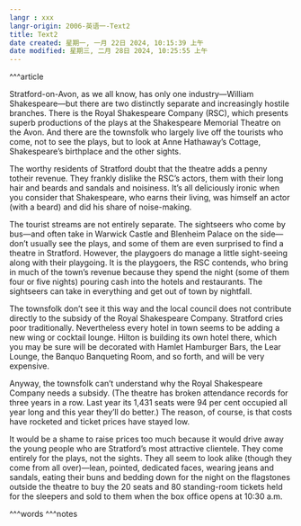 ```yaml
---
langr : xxx
langr-origin: 2006-英语一-Text2
title: Text2
date created: 星期一, 一月 22日 2024, 10:15:39 上午
date modified: 星期三, 二月 28日 2024, 10:25:55 上午
---
```


^^^article

Stratford-on-Avon, as we all know, has only one industry—William Shakespeare—but there are two distinctly separate and increasingly hostile branches. There is the Royal Shakespeare Company (RSC), which presents superb productions of the plays at the Shakespeare Memorial Theatre on the Avon. And there are the townsfolk who largely live off the tourists who come, not to see the plays, but to look at Anne Hathaway’s Cottage, Shakespeare’s birthplace and the other sights.

The worthy residents of Stratford doubt that the theatre adds a penny totheir revenue. They frankly dislike the RSC’s actors, them with their long hair and beards and sandals and noisiness. It’s all deliciously ironic when you consider that Shakespeare, who earns their living, was himself an actor (with a beard) and did his share of noise-making.

The tourist streams are not entirely separate. The sightseers who come by bus—and often take in Warwick Castle and Blenheim Palace on the side—don’t usually see the plays, and some of them are even surprised to find a theatre in Stratford. However, the playgoers do manage a little sight-seeing along with their playgoing. It is the playgoers, the RSC contends, who bring in much of the town’s revenue because they spend the night (some of them four or five nights) pouring cash into the hotels and restaurants. The sightseers can take in everything and get out of town by nightfall.

The townsfolk don’t see it this way and the local council does not contribute directly to the subsidy of the Royal Shakespeare Company. Stratford cries poor traditionally. Nevertheless every hotel in town seems to be adding a new wing or cocktail lounge. Hilton is building its own hotel there, which you may be sure will be decorated with Hamlet Hamburger Bars, the Lear Lounge, the Banquo Banqueting Room, and so forth, and will be very expensive.

Anyway, the townsfolk can’t understand why the Royal Shakespeare Company needs a subsidy. (The theatre has broken attendance records for three years in a row. Last year its 1,431 seats were 94 per cent occupied all year long and this year they’ll do better.) The reason, of course, is that costs have rocketed and ticket prices have stayed low.

It would be a shame to raise prices too much because it would drive away the young people who are Stratford’s most attractive clientele. They come entirely for the plays, not the sights. They all seem to look alike (though they come from all over)—lean, pointed, dedicated faces, wearing jeans and sandals, eating their buns and bedding down for the night on the flagstones outside the theatre to buy the 20 seats and 80 standing-room tickets held for the sleepers and sold to them when the box office opens at 10:30 a.m.




^^^words
^^^notes
